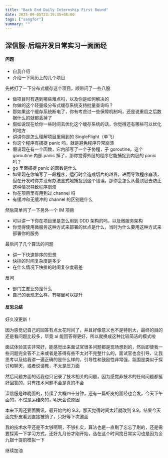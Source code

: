 ```yaml
---
title: "Back End Daily Internship First Round"
date: 2025-09-05T23:19:35+08:00
tags: ["sangfor"]
summary: ""
---
```

## 深信服-后端开发日常实习一面面经
#### 问题
* 自我介绍
* 介绍一下简历上的几个项目

先拷打了一下分布式缓存这个项目，顺带问了一些八股
* 做项目时有遇到哪些难点吗，以及你是如何解决的
* 你做的这个轻量级分布式缓存系统支持批量查询吗？
* 那如果这个缓存系统断电了，你有考虑过一些保障机制吗，还是说重启之后数据什么的就都丢掉了
* 假如说现在给你一些时间去优化这个缓存系统的话，你觉得还有哪些可以优化的地方
* 讲讲你是怎么理解项目里用到的 SingleFlight（单飞）
* 你这个程序有捕捉 panic 吗，就是避免程序异常崩溃
* 假设现在有一个函数，它内部写了一个子协程，子 goroutine，这个 goroutine 内部 panic 掉了，那你觉得外层的程序它能捕捉到内层的 panic 吗？
* go 里面捕捉 panic 的函数是什么
* 如果现在你编写了一段程序，运行时会造成切片的越界，进而导致程序崩溃，但在开发时你并没有办法显式地捕捉到这个错误，那你会怎么从最顶层去防止这种情况导致程序崩溃
* 你在项目里有用到过 channel 吗
* 有缓冲和无缓冲的 channel 的区别是什么

然后简单问了一下另外一个 IM 项目
* 可以讲一下你在项目里是怎么用到 DDD 架构的吗，以及微服务架构
* 你觉得使用微服务这种方式来部署的优点是什么，当时为什么要用这种方式来部署你的服务

最后问了几个算法的问题
* 讲一下快速排序的思想
* 快排的时间复杂度是多少
* 在什么情况下快排的时间复杂度最差

反问
* 部门主要业务是什么
* 自己的表现怎么样，有哪里可以提升

#### 反思总结
好久没更新！

因为感觉记自己的回答有点太花时间了，并且好像意义也不是特别大，最终的目的还是看问题比较多，毕竟 ai 能回答得更好，所以就换成这种比较简洁的模式啦

面试体验其实非常好，能感觉出来面试官很多问题都是现场想到的，然后即使我一些问题完全答不上来或者是答得有些不太对不完整什么的，面试官也会引导、让我思考以及给我讲一遍正确的是什么样的，引导性和鼓励性非常强，氛围是类似于探讨和聊天，或者说请教，不太是压力面

然后问题方面的话我也只记录了技术相关的问题，因为感觉非技术的任何问题都挺好回答的，只有技术问题不会是真的不会

深信服是昨晚面的，持续了大概四十分钟，还有一篇虾皮的面经也会发，今天下午面的，不过是运维岗的，明天会说原因

本来下周还要面腾讯，最开始约的 9.2，那天觉得时间太赶就改到 9.9，结果今天面完虾皮看到直接被鸽了，只好等下次邀面

我的技术水平还是不太够啊啊，不够扎实，算法也是一直刷了忘忘了刷的，还是需要探索一下学习方式，还好九月份才刚开始，选在这个时间找日常实习也是因为金九银十提前模拟一下

继续加油
